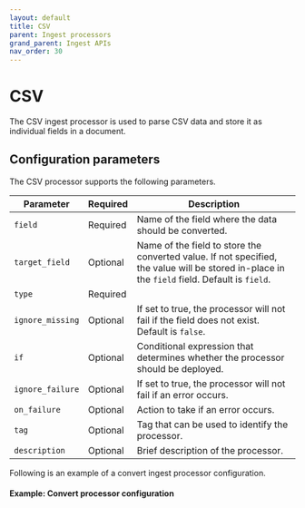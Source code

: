 ```yaml
---
layout: default
title: CSV
parent: Ingest processors 
grand_parent: Ingest APIs
nav_order: 30
---
```


# CSV

The CSV ingest processor is used to parse CSV data and store it as individual fields in a document. 

## Configuration parameters

The CSV processor supports the following parameters.

**Parameter** | **Required** | **Description** |
|-----------|-----------|-----------|
`field` | Required | Name of the field where the data should be converted. |
`target_field` | Optional | Name of the field to store the converted value. If not specified, the value will be stored in-place in the `field` field. Default is `field`. |
`type` | Required | 
`ignore_missing` | Optional | If set to true, the processor will not fail if the field does not exist. Default is `false`. |
`if` | Optional | Conditional expression that determines whether the processor should be deployed. |
`ignore_failure` | Optional | If set to true, the processor will not fail if an error occurs. | 
`on_failure` | Optional | Action to take if an error occurs. | 
`tag` | Optional | Tag that can be used to identify the processor. | 
`description` | Optional | Brief description of the processor. |  

Following is an example of a convert ingest processor configuration.

#### Example: Convert processor configuration